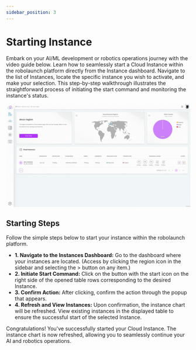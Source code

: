 ```yaml
---
sidebar_position: 3
---
```


# Starting Instance
Embark on your AI/ML development or robotics operations journey with the video guide below. Learn how to seamlessly start a Cloud Instance within the robolaunch platform directly from the Instance dashboard. Navigate to the list of Instances, locate the specific instance you wish to activate, and make your selection. This step-by-step walkthrough illustrates the straightforward process of initiating the start command and monitoring the instance's status. 

![All you need to start an instance is just a few clicks.](https://raw.githubusercontent.com/robolaunch/trademark/main/repository-media/docs/user-guide/instance/img/start-instance.gif)

## Starting Steps
 Follow the simple steps below to start your instance within the robolaunch platform.

- **1. Navigate to the Instances Dashboard:** Go to the dashboard where your instances are located. (Access by clicking the region icon in the sidebar and selecting the > button on any item.)
- **2. Initiate Start Command:** Click on the button with the start icon on the right side of the opened table rows corresponding to the desired Instance.
- **3. Confirm Action:** After clicking, confirm the action through the popup that appears.
- **4. Refresh and View Instances:** Upon confirmation, the instance chart will be refreshed. View existing instances in the displayed table to ensure the successful start of the selected Instance.

Congratulations! You've successfully started your Cloud Instance. The instance chart is now refreshed, allowing you to seamlessly continue your AI and robotics operations.